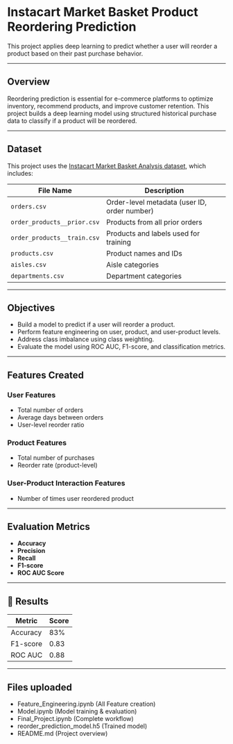 #  Instacart Market Basket Product Reordering Prediction

This project applies deep learning to predict whether a user will reorder a product based on their past purchase behavior.

---

##  Overview

Reordering prediction is essential for e-commerce platforms to optimize inventory, recommend products, and improve customer retention. This project builds a deep learning model using structured historical purchase data to classify if a product will be reordered.


---

##  Dataset

This project uses the [Instacart Market Basket Analysis dataset](https://www.instacart.com/datasets/grocery-shopping-2017), which includes:

| File Name                    | Description                                   |
|-----------------------------|-----------------------------------------------|
| `orders.csv`                | Order-level metadata (user ID, order number)  |
| `order_products__prior.csv` | Products from all prior orders                |
| `order_products__train.csv` | Products and labels used for training         |
| `products.csv`              | Product names and IDs                         |
| `aisles.csv`                | Aisle categories                              |
| `departments.csv`           | Department categories                         |

---

##  Objectives

- Build a model to predict if a user will reorder a product.
- Perform feature engineering on user, product, and user-product levels.
- Address class imbalance using class weighting.
- Evaluate the model using ROC AUC, F1-score, and classification metrics.

---

##  Features Created

###  User Features
- Total number of orders
- Average days between orders
- User-level reorder ratio

###  Product Features
- Total number of purchases
- Reorder rate (product-level)

###  User-Product Interaction Features
- Number of times user reordered product

---

##  Evaluation Metrics

- **Accuracy**
- **Precision**
- **Recall**
- **F1-score**
- **ROC AUC Score**

---

## 📝 Results

| Metric       | Score |
|--------------|-------|
| Accuracy     | 83%   |
| F1-score     | 0.83  |
| ROC AUC      | 0.88  |


---

## Files uploaded
- Feature_Engineering.ipynb (All Feature creation)
- Model.ipynb (Model training & evaluation)
- Final_Project.ipynb (Complete workflow)
- reorder_prediction_model.h5 (Trained model)
- README.md (Project overview)
